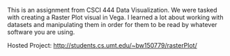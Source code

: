 This is an assignment from CSCI 444 Data Visualization. We were tasked with creating a Raster Plot visual in Vega. 
I learned a lot about working with datasets and manipulating them in order for them to be read by whatever software you are using. 

Hosted Project: http://students.cs.umt.edu/~bw150779/rasterPlot/
